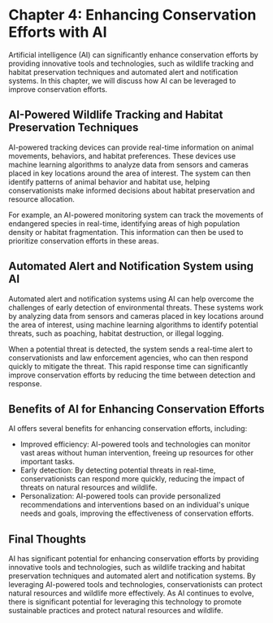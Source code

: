 Chapter 4: Enhancing Conservation Efforts with AI
=================================================

Artificial intelligence (AI) can significantly enhance conservation efforts by providing innovative tools and technologies, such as wildlife tracking and habitat preservation techniques and automated alert and notification systems. In this chapter, we will discuss how AI can be leveraged to improve conservation efforts.

AI-Powered Wildlife Tracking and Habitat Preservation Techniques
----------------------------------------------------------------

AI-powered tracking devices can provide real-time information on animal movements, behaviors, and habitat preferences. These devices use machine learning algorithms to analyze data from sensors and cameras placed in key locations around the area of interest. The system can then identify patterns of animal behavior and habitat use, helping conservationists make informed decisions about habitat preservation and resource allocation.

For example, an AI-powered monitoring system can track the movements of endangered species in real-time, identifying areas of high population density or habitat fragmentation. This information can then be used to prioritize conservation efforts in these areas.

Automated Alert and Notification System using AI
------------------------------------------------

Automated alert and notification systems using AI can help overcome the challenges of early detection of environmental threats. These systems work by analyzing data from sensors and cameras placed in key locations around the area of interest, using machine learning algorithms to identify potential threats, such as poaching, habitat destruction, or illegal logging.

When a potential threat is detected, the system sends a real-time alert to conservationists and law enforcement agencies, who can then respond quickly to mitigate the threat. This rapid response time can significantly improve conservation efforts by reducing the time between detection and response.

Benefits of AI for Enhancing Conservation Efforts
-------------------------------------------------

AI offers several benefits for enhancing conservation efforts, including:

* Improved efficiency: AI-powered tools and technologies can monitor vast areas without human intervention, freeing up resources for other important tasks.
* Early detection: By detecting potential threats in real-time, conservationists can respond more quickly, reducing the impact of threats on natural resources and wildlife.
* Personalization: AI-powered tools can provide personalized recommendations and interventions based on an individual's unique needs and goals, improving the effectiveness of conservation efforts.

Final Thoughts
--------------

AI has significant potential for enhancing conservation efforts by providing innovative tools and technologies, such as wildlife tracking and habitat preservation techniques and automated alert and notification systems. By leveraging AI-powered tools and technologies, conservationists can protect natural resources and wildlife more effectively. As AI continues to evolve, there is significant potential for leveraging this technology to promote sustainable practices and protect natural resources and wildlife.
